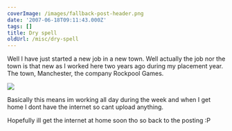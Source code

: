 ```yaml
---
coverImage: /images/fallback-post-header.png
date: '2007-06-18T09:11:43.000Z'
tags: []
title: Dry spell
oldUrl: /misc/dry-spell
---
```


Well I have just started a new job in a new town. Well actually the job nor the town is that new as I worked here two years ago during my placement year. The town, Manchester, the company Rockpool Games.

<!-- more -->

[![](https://www.developmag.com/files/news/24738/rockpool_logo.jpg)](https://www.rockpoolgames.com/)

Basically this means im working all day during the week and when I get home I dont have the internet so cant upload anything.

Hopefully ill get the internet at home soon tho so back to the posting :P
